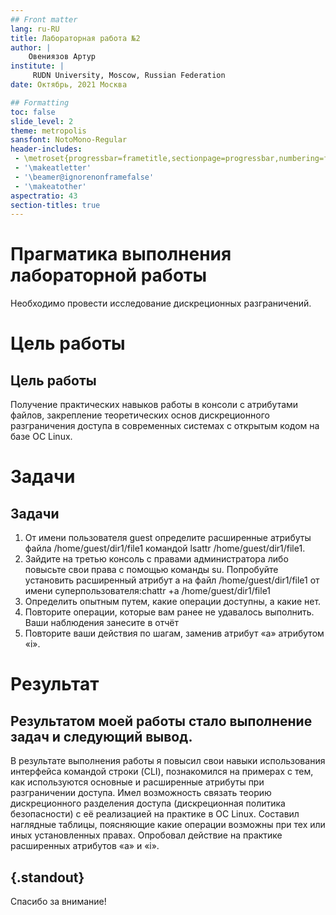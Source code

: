 ```yaml
---
## Front matter
lang: ru-RU
title: Лабораторная работа №2
author: |
	Овениязов Артур
institute: |
	 RUDN University, Moscow, Russian Federation
date: Октябрь, 2021 Москва

## Formatting
toc: false
slide_level: 2
theme: metropolis
sansfont: NotoMono-Regular
header-includes: 
 - \metroset{progressbar=frametitle,sectionpage=progressbar,numbering=fraction}
 - '\makeatletter'
 - '\beamer@ignorenonframefalse'
 - '\makeatother'
aspectratio: 43
section-titles: true
---
```


# Прагматика выполнения лабораторной работы

Необходимо провести исследование дискреционных разграничений.

# Цель работы

## Цель работы

Получение практических навыков работы в консоли с атрибутами файлов, закрепление теоретических основ дискреционного разграничения доступа в современных системах с открытым кодом на базе ОС Linux.

# Задачи

## Задачи

1. От имени пользователя guest определите расширенные атрибуты файла /home/guest/dir1/file1 командой lsattr /home/guest/dir1/file1.
2. Зайдите на третью консоль с правами администратора либо повысьте свои права с помощью команды su. Попробуйте установить расширенный атрибут a на файл /home/guest/dir1/file1 от имени суперпользователя:chattr +a /home/guest/dir1/file1
3. Определить опытным путем, какие операции доступны, а какие нет.
4. Повторите операции, которые вам ранее не удавалось выполнить. Ваши наблюдения занесите в отчёт
5. Повторите ваши действия по шагам, заменив атрибут «a» атрибутом «i».

# Результат

## Результатом моей работы стало выполнение задач и следующий вывод.

В результате выполнения работы я повысил свои навыки использования интерфейса командой строки (CLI), познакомился на примерах с тем,
как используются основные и расширенные атрибуты при разграничении доступа. Имел возможность связать теорию дискреционного разделения
доступа (дискреционная политика безопасности) с её реализацией на практике в ОС Linux. Составил наглядные таблицы, поясняющие какие операции возможны при тех или иных установленных правах. Опробовал действие на практике расширенных атрибутов «а» и «i».

## {.standout}

Спасибо за внимание!